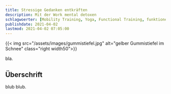 ```yaml
---
title: Stressige Gedanken entkräften
description: Mit der Work mental detoxen
schlagwoerter: [Mobility Training, Yoga, Functional Training, funktionelles Training]
publishdate: 2021-04-02
lastmod: 2021-04-02 07:05:00
---
```


{{< img src="/assets/images/gummistiefel.jpg" alt="gelber Gummistiefel im Schnee" class="right width50">}}

bla.


## Überschrift

blub blub.



